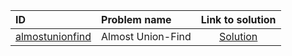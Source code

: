 | ID | Problem name | Link to solution |
|:---|:---|:---:|
| [almostunionfind](https://open.kattis.com/problems/almostunionfind) | Almost Union-Find | [Solution](https://github.com/versenyi98/kattis-solutions/tree/main/solutions/almostunionfind)|
